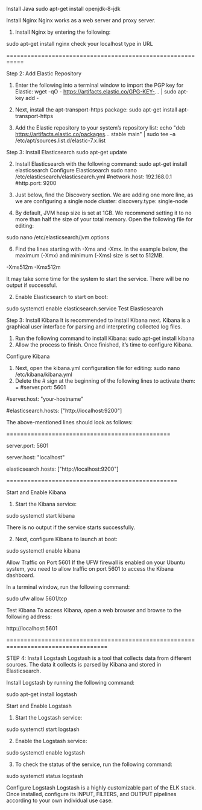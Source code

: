 Install Java
sudo apt-get install openjdk-8-jdk

Install Nginx
Nginx works as a web server and proxy server.
1. Install Nginx by entering the following:

sudo apt-get install nginx
check your localhost type in URL

===========================================================

Step 2: Add Elastic Repository
1. Enter the following into a terminal window to import the PGP 
key for Elastic:
wget -qO - https://artifacts.elastic.co/GPG-KEY-... | sudo apt-key add -

3. Next, install the apt-transport-https package:
sudo apt-get install apt-transport-https

4. Add the Elastic repository to your system’s repository list:
echo "deb https://artifacts.elastic.co/packages... stable main" | sudo tee –a /etc/apt/sources.list.d/elastic-7.x.list

Step 3: Install Elasticsearch
sudo apt-get update

2. Install Elasticsearch with the following command:
sudo apt-get install elasticsearch
Configure Elasticsearch
sudo nano /etc/elasticsearch/elasticsearch.yml
#network.host: 192.168.0.1
#http.port: 9200

4. Just below, find the Discovery section. We are adding one more line, 
as we are configuring a single node cluster:
discovery.type: single-node

5. By default, JVM heap size is set at 1GB. We recommend setting it to no more than half the size of your total memory. 
Open the following file for editing:

sudo nano /etc/elasticsearch/jvm.options

6. Find the lines starting with -Xms and -Xmx. In the example below, 
the maximum (-Xmx) and minimum (-Xms) size is set to 512MB.

-Xms512m
-Xmx512m


It may take some time for the system to start the service. 
There will be no output if successful.

2. Enable Elasticsearch to start on boot:

sudo systemctl enable elasticsearch.service
Test Elasticsearch

Step 3: Install Kibana
It is recommended to install Kibana next. Kibana is a graphical 
user interface for parsing and interpreting collected log files.

1. Run the following command to install Kibana:
sudo apt-get install kibana
2. Allow the process to finish. Once finished, it’s time to configure Kibana.

Configure Kibana
1. Next, open the kibana.yml configuration file for editing:
sudo nano /etc/kibana/kibana.yml
2. Delete the # sign at the beginning of the following lines to activate them:
=
#server.port: 5601

#server.host: "your-hostname"

#elasticsearch.hosts: ["http://localhost:9200"]

The above-mentioned lines should look as follows:

===============================================

server.port: 5601

server.host: "localhost"

elasticsearch.hosts: ["http://localhost:9200"]

=================================================

Start and Enable Kibana

1. Start the Kibana service:

sudo systemctl start kibana

There is no output if the service starts successfully.

2. Next, configure Kibana to launch at boot:

sudo systemctl enable kibana

Allow Traffic on Port 5601
If the UFW firewall is enabled on your Ubuntu system,
you need to allow traffic on port 5601 to access the Kibana dashboard.

In a terminal window, run the following command:

sudo ufw allow 5601/tcp

Test Kibana
To access Kibana, open a web browser and browse to the following address:

http://localhost:5601



===================================================================================

STEP 4: Install Logstash
Logstash is a tool that collects data from different sources. The data it collects is parsed by Kibana and stored in Elasticsearch.

Install Logstash by running the following command:

sudo apt-get install logstash

Start and Enable Logstash
1. Start the Logstash service:

sudo systemctl start logstash

2. Enable the Logstash service:

sudo systemctl enable logstash

3. To check the status of the service, run the following command:

sudo systemctl status logstash


Configure Logstash
Logstash is a highly customizable part of the ELK stack. 
Once installed, configure its INPUT, FILTERS, and OUTPUT pipelines 
according to your own individual use case.
